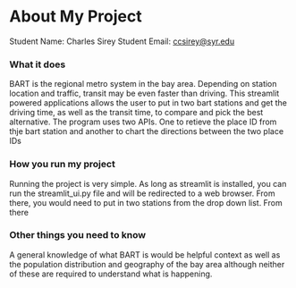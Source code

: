 # About My Project

Student Name:  Charles Sirey
Student Email:  ccsirey@syr.edu

### What it does
BART is the regional metro system in the bay area. Depending on station location and traffic, transit may be even faster than driving. This streamlit powered applications allows the user to put in two bart stations and get the driving time, as well as the transit time, to compare and pick the best alternative. The program uses two APIs. One to retieve the place ID from thje bart station and another to chart the directions between the two place IDs

### How you run my project

Running the project is very simple. As long as streamlit is installed, you can run the streamlit_ui.py file and will be redirected to a web browser. From there, you would need to put in two stations from the drop down list. From there

### Other things you need to know

A general knowledge of what BART is would be helpful context as well as the population distribution and geography of the bay area although neither of these are required to understand what is happening. 